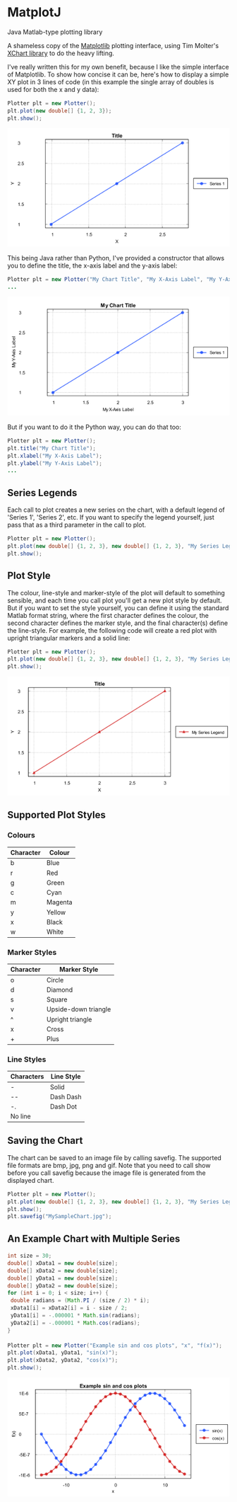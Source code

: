 # MatplotJ
Java Matlab-type plotting library

 A shameless copy of the [Matplotlib](https://matplotlib.org/users/pyplot_tutorial.html) plotting interface, using Tim Molter's [XChart library](https://knowm.org/open-source/xchart) to do the heavy lifting.

I've really written this for my own benefit, because I like the simple interface of Matplotlib. To show how concise it can be, here's how to display a simple XY plot in 3 lines of code (in this example the single array of doubles is used for both the x and y data): 

```java
Plotter plt = new Plotter();
plt.plot(new double[] {1, 2, 3});
plt.show();
```

![Example 1](/images/MatplotJ_Example1.png)

This being Java rather than Python, I've provided a constructor that allows you to define the title, the x-axis label and the y-axis label:

```java
Plotter plt = new Plotter("My Chart Title", "My X-Axis Label", "My Y-Axis Label");
...
```

![Example 2](/images/MatplotJ_Example2.png)
 
But if you want to do it the Python way, you can do that too:

```java 
Plotter plt = new Plotter();
plt.title("My Chart Title");
plt.xlabel("My X-Axis Label");
plt.ylabel("My Y-Axis Label");
...
```
 
## Series Legends

Each call to plot creates a new series on the chart, with a default legend of 'Series 1', 'Series 2', etc. If you want to specify the legend yourself, just pass that as a third parameter in the call to plot.

```java
Plotter plt = new Plotter();
plt.plot(new double[] {1, 2, 3}, new double[] {1, 2, 3}, "My Series Legend");
plt.show();
```
 
## Plot Style

The colour, line-style and marker-style of the plot will default to something sensible, and each time you call plot you'll get a new plot style by default. But if you want to set the style yourself, you can define it using the standard Matlab format string, where the first character defines the colour, the second character defines the marker style, and the final character(s) define the line-style. For example, the following code will create a red plot with upright triangular markers and a solid line:

```java
Plotter plt = new Plotter();
plt.plot(new double[] {1, 2, 3}, new double[] {1, 2, 3}, "My Series Legend", "r^-");
plt.show();
``` 

![Example 3](/images/MatplotJ_Example3.png)

## Supported Plot Styles
 
### Colours

Character|Colour 
---------|------
b|Blue
r|Red
g|Green
c|Cyan
m|Magenta
y|Yellow
x|Black
w|White

### Marker Styles

Character|Marker Style
---------|------------
o|Circle
d|Diamond
s|Square
v|Upside-down triangle
^|Upright triangle
x|Cross
+|Plus

### Line Styles

Characters|Line Style
----------|----------
-|Solid
--|Dash Dash
-.|Dash Dot
 |No line

## Saving the Chart

The chart can be saved to an image file by calling savefig. The supported file formats are bmp, jpg, png and gif. Note that you need to call show before you call savefig because the image file is generated from the displayed chart.

```java 
Plotter plt = new Plotter();
plt.plot(new double[] {1, 2, 3}, new double[] {1, 2, 3}, "My Series Legend", "r^-");
plt.show();
plt.savefig("MySampleChart.jpg");
``` 
 
## An Example Chart with Multiple Series

```java
int size = 30;
double[] xData1 = new double[size];
double[] xData2 = new double[size];
double[] yData1 = new double[size];
double[] yData2 = new double[size]; 
for (int i = 0; i < size; i++) {
 double radians = (Math.PI / (size / 2) * i);
 xData1[i] = xData2[i] = i - size / 2;
 yData1[i] = -.000001 * Math.sin(radians);
 yData2[i] = -.000001 * Math.cos(radians);
}
   
Plotter plt = new Plotter("Example sin and cos plots", "x", "f(x)");
plt.plot(xData1, yData1, "sin(x)");
plt.plot(xData2, yData2, "cos(x)");
plt.show();
```

![Example 4](/images/MatplotJ_Example4.png)

 